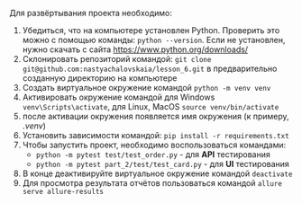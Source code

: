 Для развёртывания проекта необходимо:

1) Убедиться, что на компьютере установлен Python. Проверить это можно с помощью команды: `python --version`. Если не установлен, нужно скачать с сайта https://www.python.org/downloads/
2) Склонировать репозиторий командой: `git clone git@github.com:nastyachalovskaia/lesson_6.git` в предварительно созданную директорию на компьютере
3) Создать виртуальное окружение командой `python -m venv venv`
4) Активировать окружение командой для Windows `venv\Scripts\activate`, для Linux, MacOS `source venv/bin/activate`
5) после активации окружения появляется имя окружения (к примеру, _.venv_)
6) Установить зависимости командой: `pip install -r requirements.txt`
7) Чтобы запустить проект, необходимо воспользоваться командами: 
    - `python -m pytest test/test_order.py` - для **API** тестирования
    -  `python -m pytest part_2/test/test_card.py` - для **UI** тестирования
8) В конце деактивируйте виртуальное окружение командой `deactivate`
9) Для просмотра результата отчётов пользоваться командой `allure serve allure-results`
